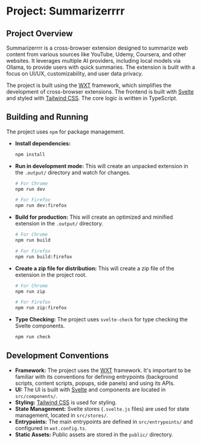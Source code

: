 # Project: Summarizerrrr

## Project Overview

Summarizerrrr is a cross-browser extension designed to summarize web content from various sources like YouTube, Udemy, Coursera, and other websites. It leverages multiple AI providers, including local models via Ollama, to provide users with quick summaries. The extension is built with a focus on UI/UX, customizability, and user data privacy.

The project is built using the [WXT](https://wxt.dev/) framework, which simplifies the development of cross-browser extensions. The frontend is built with [Svelte](https://svelte.dev/) and styled with [Tailwind CSS](https://tailwindcss.com/). The core logic is written in TypeScript.

## Building and Running

The project uses `npm` for package management.

-   **Install dependencies:**
    ```bash
    npm install
    ```

-   **Run in development mode:**
    This will create an unpacked extension in the `.output/` directory and watch for changes.
    ```bash
    # For Chrome
    npm run dev

    # For Firefox
    npm run dev:firefox
    ```

-   **Build for production:**
    This will create an optimized and minified extension in the `.output/` directory.
    ```bash
    # For Chrome
    npm run build

    # For Firefox
    npm run build:firefox
    ```

-   **Create a zip file for distribution:**
    This will create a zip file of the extension in the project root.
    ```bash
    # For Chrome
    npm run zip

    # For Firefox
    npm run zip:firefox
    ```

-   **Type Checking:**
    The project uses `svelte-check` for type checking the Svelte components.
    ```bash
    npm run check
    ```

## Development Conventions

-   **Framework:** The project uses the [WXT](https://wxt.dev/) framework. It's important to be familiar with its conventions for defining entrypoints (background scripts, content scripts, popups, side panels) and using its APIs.
-   **UI:** The UI is built with [Svelte](https://svelte.dev/) and components are located in `src/components/`.
-   **Styling:** [Tailwind CSS](https://tailwindcss.com/) is used for styling.
-   **State Management:** Svelte stores (`.svelte.js` files) are used for state management, located in `src/stores/`.
-   **Entrypoints:** The main entrypoints are defined in `src/entrypoints/` and configured in `wxt.config.ts`.
-   **Static Assets:** Public assets are stored in the `public/` directory.
